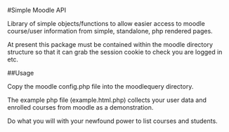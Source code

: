 #Simple Moodle API

Library of simple objects/functions to allow easier access to moodle course/user information from simple, standalone, php rendered pages.

At present this package must be contained within the moodle directory structure so that it can grab the session cookie to check you are logged in etc.

##Usage

Copy the moodle config.php file into the moodlequery directory.

The example php file (example.html.php) collects your user data and enrolled courses from moodle as a demonstration.

Do what you will with your newfound power to list courses and students.


